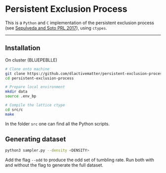 # Persistent Exclusion Process

This is a `Python` and `C` implementation of the persistent exclusion process
(see [Sepulveda and Soto PRL
2017](https://journals.aps.org/prl/abstract/10.1103/PhysRevLett.119.078001)),
using `ctypes`.

---

## Installation

On cluster (BLUEPEBLLE)

```bash
# Clone onto machine
git clone https://github.com/dlactivematter/persistent-exclusion-process
cd persistent-exclusion-process

# Prepare local environment
mkdir data
source .env_bp

# Compile the lattice ctype
cd src/c
make
```

In the folder `src` one can find all the Python scripts.

## Generating dataset

```bash
python3 sampler.py --density <DENSITY>
```

Add the flag `--odd` to produce the odd set of tumbling rate. Run both with and
without the flag to generate the full dataset.
